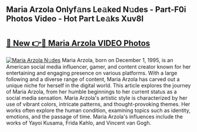## Maria Arzola Onlyf𝚊ns Le𝚊ked N𝚞des - Part-F0i Photos Video - Hot Part Le𝚊ks Xuv8I

# <h2><a href="http://ac36693.deff.icu/?id=Maria+Arzola">🔗 New 👉🔴 Maria Arzola VIDEO Photos</a></h2>

[![Maria Arzola N𝚞des](https://i.imgur.com/rIISA9y.gif)](http://ac36693.deff.icu/?id=Maria+Arzola)
Maria Arzola, born on December 1, 1995, is an American social media influencer, gamer, and content creator known for her entertaining and engaging presence on various platforms. With a large following and a diverse range of content, Maria Arzola has carved out a unique niche for herself in the digital world. This article explores the journey of Maria Arzola, from her humble beginnings to her current status as a social media sensation. Maria Arzola's artistic style is characterized by her use of vibrant colors, intricate patterns, and thought-provoking themes. Her works often explore the human condition, examining topics such as identity, emotions, and the passage of time. Maria Arzola's influences include the works of Yayoi Kusama, Frida Kahlo, and Vincent van Gogh.
